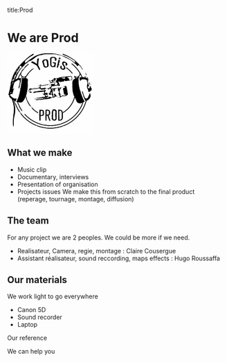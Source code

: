 title:Prod

We are Prod
=

![Alt Text]({yogis_stamp_black_little}/../../images/yogis_stamp_black_little.jpg)

What we make
-
- Music clip
- Documentary, interviews
- Presentation of organisation
- Projects issues
We make this from scratch to the final product (reperage, tournage, montage, diffusion)

The team
-
For any project we are 2 peoples. We could be more if we need.
- Realisateur, Camera, regie, montage : Claire Cousergue
- Assistant réalisateur, sound reccording, maps effects : Hugo Roussaffa

Our materials
-
We work light to go everywhere
- Canon 5D
- Sound recorder
- Laptop

Our reference

We can help you